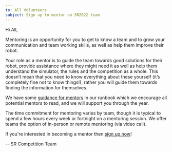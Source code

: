 ```yaml
---
to: All Volunteers
subject: Sign up to mentor an SR2022 team
---
```


Hi All,

Mentoring is an opportunity for you to get to know a team and to grow your communication and team working skills, as well as help them improve their robot.

Your role as a mentor is to guide the team towards good solutions for their robot, provide assistance where they might need it as well as help them understand the simulator, the rules and the competition as a whole. This doesn’t mean that you need to know everything about these yourself (it’s completely fine not to know things!), rather you will guide them towards finding the information for themselves.

We have some [guidance for mentors](https://srobo.github.io/runbook/volunteering/mentor-guidance/) in our runbook which we encourage all potential mentors to read, and we will support you through the year.

The time commitment for mentoring varies by team, though it is typical to spend a few hours every week or fortnight on a mentoring session. We offer teams the option of in-person or remote mentoring (via video call).

If you're interested in becoming a mentor then [sign up now](https://forms.gle/HpmDzFduNoFUn4wz7)!

-- SR Competition Team
